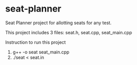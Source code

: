 seat-planner
============

Seat Planner project for allotting seats for any test.

This project includes 3 files: seat.h, seat.cpp, seat_main.cpp

Instruction to run this project
1) g++ -o seat seat_main.cpp
2) ./seat < seat.in
